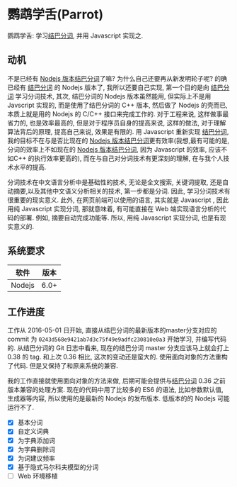 # 鹦鹉学舌(Parrot)

鹦鹉学舌: 学习[结巴分词][1], 并用 Javascript 实现之.

## 动机

不是已经有 [Nodejs 版本结巴分词][2]了嘛? 为什么自己还要再从新发明轮子呢? 的确已经有 [结巴分词][1] 的 Nodejs 版本了, 我所以还要自己实现, 第一个目的是向 [结巴分词][1] 学习分词技术, 其次, 结巴分词的 Nodejs 版本虽然能用, 但实际上不是用 Javscript 实现的, 而是使用了结巴分词的 C++ 版本, 然后做了 Nodejs 的壳而已, 本质上就是用的 Nodejs 的 C/C++ 接口来完成工作的. 对于工程来说, 这样做事最省力的, 也是效率最高的, 但是对于程序员自身的提高来说, 这样的做法, 对于理解算法背后的原理, 提高自己来说, 效果是有限的. 用 Javascript 重新实现 [结巴分词][1], 我的目标不在与是否比现在的 [Nodejs 版本结巴分词][2]更有效率(我想,最有可能的是,分词的效率上不如现在的 [Nodejs 版本结巴分词][2], 因为 Javascript 的效率, 应该不如C++ 的执行效率更高的), 而在与自己对分词技术有更深刻的理解, 在与我个人技术水平的提高.

分词技术在中文语言分析中是基础性的技术, 无论是全文搜索, 关键词提取, 还是自动摘要,以及其他中文语义分析相关的技术, 第一步都是分词. 因此, 学习分词技术有很重要的现实意义. 此外, 在网页前端可以使用的语言, 其实就是 Javascript , 因此用纯 Javascript 实现分词, 那就意味着, 有可能直接在 Web 端实现语言分析的代码的部署. 例如, 摘要自动完成功能等. 所以, 用纯 Javascript 实现分词, 也是有现实意义的.

## 系统要求

软件|版本
----|-----
Nodejs| 6.0+

## 工作进度

工作从 2016-05-01 日开始, 直接从结巴分词的最新版本的master分支对应的commit 为 `0243d568e9421ab7d3c75f49e9adfc230810e0a3` 开始学习, 并编写代码的. 从结巴分词的 Git 日志中看来, 现在的结巴分词 master 分支应该马上就会打上 0.38 的 tag. 和上次 0.36 相比, 这次的变动还是蛮大的. 使用面向对象的方法重构了代码. 但是又保持了和原来系统的兼容.

我的工作直接就使用面向对象的方法来做, 后期可能会提供与[结巴分词][1] 0.36 之前版本兼容的处理方案. 现在的代码中用了比较多的 ES6 的语法, 比如参数默认值, 生成器等内容, 所以使用的是最新的 Nodejs 的发布版本. 低版本的的 Nodejs 可能运行不了.

+ [x] 基本分词
+ [x] 自定义词典
+ [x] 为字典添加词
+ [x] 为字典删除词
+ [x] 为词建议频率
+ [x] 基于隐式马尔科夫模型的分词
+ [ ] Web 环境移植

[1]:https://github.com/fxsjy/jieba  "结巴分词Python"
[2]:https://github.com/yanyiwu/nodejieba "结巴分词 Nodejs版"
